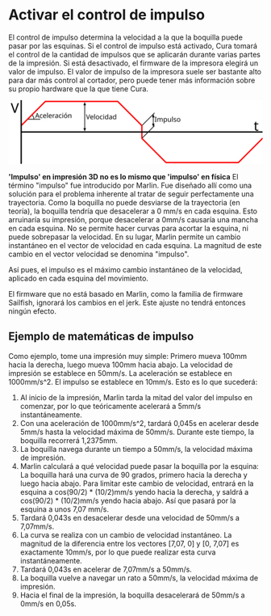 Activar el control de impulso
====
El control de impulso determina la velocidad a la que la boquilla puede pasar por las esquinas. Si el control de impulso está activado, Cura tomará el control de la cantidad de impulsos que se aplicarán durante varias partes de la impresión. Si está desactivado, el firmware de la impresora elegirá un valor de impulso. El valor de impulso de la impresora suele ser bastante alto para dar más control al cortador, pero puede tener más información sobre su propio hardware que la que tiene Cura. 

![Relación entre velocidad, aceleración e impulso](../images/velocity_acceleration_jerk.svg)

**'Impulso' en impresión 3D no es lo mismo que 'impulso' en física** El término "impulso" fue introducido por Marlin. Fue diseñado allí como una solución para el problema inherente al tratar de seguir perfectamente una trayectoria. Como la boquilla no puede desviarse de la trayectoria (en teoría), la boquilla tendría que desacelerar a 0 mm/s en cada esquina. Esto arruinaría su impresión, porque desacelerar a 0mm/s causaría una mancha en cada esquina. No se permite hacer curvas para acortar la esquina, ni puede sobrepasar la velocidad. En su lugar, Marlin permite un cambio instantáneo en el vector de velocidad en cada esquina. La magnitud de este cambio en el vector velocidad se denomina "impulso".

Así pues, el impulso es el máximo cambio instantáneo de la velocidad, aplicado en cada esquina del movimiento.

El firmware que no está basado en Marlin, como la familia de firmware Sailfish, ignorará los cambios en el jerk. Este ajuste no tendrá entonces ningún efecto.

Ejemplo de matemáticas de impulso
----
Como ejemplo, tome una impresión muy simple: Primero mueva 100mm hacia la derecha, luego mueva 100mm hacia abajo. La velocidad de impresión se establece en 50mm/s. La aceleración se establece en 1000mm/s^2. El impulso se establece en 10mm/s. Esto es lo que sucederá:
1. Al inicio de la impresión, Marlin tarda la mitad del valor del impulso en comenzar, por lo que teóricamente acelerará a 5mm/s instantáneamente.
2. Con una aceleración de 1000mm/s^2, tardará 0,045s en acelerar desde 5mm/s hasta la velocidad máxima de 50mm/s. Durante este tiempo, la boquilla recorrerá 1,2375mm.
3. La boquilla navega durante un tiempo a 50mm/s, la velocidad máxima de impresión.
4. Marlin calculará a qué velocidad puede pasar la boquilla por la esquina: La boquilla hará una curva de 90 grados, primero hacia la derecha y luego hacia abajo. Para limitar este cambio de velocidad, entrará en la esquina a cos(90/2) * (10/2)mm/s yendo hacia la derecha, y saldrá a cos(90/2) * (10/2)mm/s yendo hacia abajo. Así que pasará por la esquina a unos 7,07 mm/s.
5. Tardará 0,043s en desacelerar desde una velocidad de 50mm/s a 7,07mm/s.
6. La curva se realiza con un cambio de velocidad instantáneo. La magnitud de la diferencia entre los vectores [7,07, 0] y [0, 7,07] es exactamente 10mm/s, por lo que puede realizar esta curva instantáneamente.
7. Tardará 0,043s en acelerar de 7,07mm/s a 50mm/s.
8. La boquilla vuelve a navegar un rato a 50mm/s, la velocidad máxima de impresión.
9. Hacia el final de la impresión, la boquilla desacelerará de 50mm/s a 0mm/s en 0,05s.